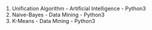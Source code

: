1. Unification Algorithm - Artificial Intelligence - Python3
2. Naive-Bayes - Data Mining - Python3
3. K-Means - Data Mining - Python3
